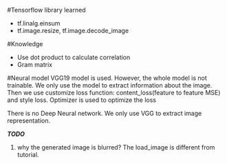 #Tensorflow library learned
+ tf.linalg.einsum
+ tf.image.resize, tf.image.decode_image

#Knowledge
+ Use dot product to calculate correlation
+ Gram matrix

#Neural model
VGG19 model is used. However, the whole model is not trainable.
 We only use the model to extract information about the 
image.  Then we use customize loss function: content_loss(feature to feature MSE) 
and style loss.  Optimizer is used to optimize the loss

There is no Deep Neural network. We only use VGG to extract image representation.


***TODO***
1. why the generated image is blurred? The load_image is different from tutorial.



